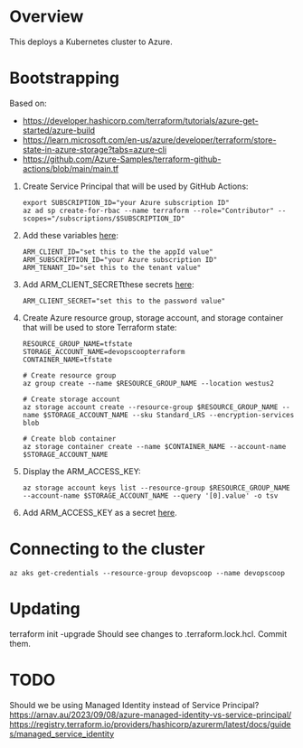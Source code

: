 # Overview

This deploys a Kubernetes cluster to Azure.

# Bootstrapping

Based on:
* https://developer.hashicorp.com/terraform/tutorials/azure-get-started/azure-build
* https://learn.microsoft.com/en-us/azure/developer/terraform/store-state-in-azure-storage?tabs=azure-cli
* https://github.com/Azure-Samples/terraform-github-actions/blob/main/main.tf

1. Create Service Principal that will be used by GitHub Actions:
    ```
    export SUBSCRIPTION_ID="your Azure subscription ID"
    az ad sp create-for-rbac --name terraform --role="Contributor" --scopes="/subscriptions/$SUBSCRIPTION_ID"
    ```
1. Add these variables [here](https://github.com/devopscoop/cluster-tf/settings/variables/actions):
    ```
    ARM_CLIENT_ID="set this to the the appId value"
    ARM_SUBSCRIPTION_ID="your Azure subscription ID"
    ARM_TENANT_ID="set this to the tenant value"
    ```
1. Add ARM_CLIENT_SECRETthese secrets [here](https://github.com/devopscoop/cluster-tf/settings/secrets/actions):
    ```
    ARM_CLIENT_SECRET="set this to the password value"
    ```
1. Create Azure resource group, storage account, and storage container that will be used to store Terraform state:
    ```
    RESOURCE_GROUP_NAME=tfstate
    STORAGE_ACCOUNT_NAME=devopscoopterraform
    CONTAINER_NAME=tfstate

    # Create resource group
    az group create --name $RESOURCE_GROUP_NAME --location westus2

    # Create storage account
    az storage account create --resource-group $RESOURCE_GROUP_NAME --name $STORAGE_ACCOUNT_NAME --sku Standard_LRS --encryption-services blob

    # Create blob container
    az storage container create --name $CONTAINER_NAME --account-name $STORAGE_ACCOUNT_NAME
    ```
1. Display the ARM_ACCESS_KEY:
    ```
    az storage account keys list --resource-group $RESOURCE_GROUP_NAME --account-name $STORAGE_ACCOUNT_NAME --query '[0].value' -o tsv
    ```
1. Add ARM_ACCESS_KEY as a secret [here](https://github.com/devopscoop/cluster-tf/settings/secrets/actions).

# Connecting to the cluster

```
az aks get-credentials --resource-group devopscoop --name devopscoop
```

# Updating

terraform init -upgrade
Should see changes to .terraform.lock.hcl.
Commit them.

# TODO

Should we be using Managed Identity instead of Service Principal?
https://arnav.au/2023/09/08/azure-managed-identity-vs-service-principal/
https://registry.terraform.io/providers/hashicorp/azurerm/latest/docs/guides/managed_service_identity


